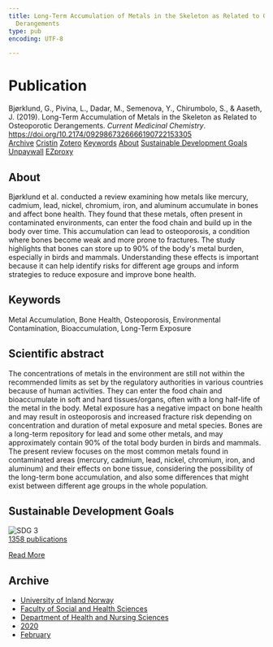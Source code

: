 ```yaml
---
title: Long-Term Accumulation of Metals in the Skeleton as Related to Osteoporotic
  Derangements
type: pub
encoding: UTF-8

---
```

<h1>Publication</h1>
<article id="csl-bib-container-AI7SW66R" class="csl-bib-container">
  <div class="csl-bib-body"> <div class="csl-entry">Bjørklund, G., Pivina, L., Dadar, M., Semenova, Y., Chirumbolo, S., &#38; Aaseth, J. (2019). Long-Term Accumulation of Metals in the Skeleton as Related to Osteoporotic Derangements. <i>Current Medicinal Chemistry</i>. <a href="https://doi.org/10.2174/0929867326666190722153305">https://doi.org/10.2174/0929867326666190722153305</a></div> </div>
  <div class="csl-bib-buttons">
    <a href="#taxonomy-article-AI7SW66R" alt="archive" class="csl-bib-button">Archive</a>
    <a href="https://app.cristin.no/results/show.jsf?id=1790094" alt="Cristin" class="csl-bib-button">Cristin</a>
    <a href="http://zotero.org/groups/5881554/items/AI7SW66R" alt="Zotero" class="csl-bib-button">Zotero</a>
    <a href="#keywords-article-AI7SW66R" alt="keywords" class="csl-bib-button">Keywords</a>
    <a href="#about-article-AI7SW66R" alt="about_pub" class="csl-bib-button">About</a>
    <a href="#sdg-article-AI7SW66R" alt="sdg" class="csl-bib-button">Sustainable Development Goals</a>
    <a href="https://doi.org/10.2174/0929867326666190722153305" alt="Unpaywall" class="csl-bib-button">Unpaywall</a>
    <a href="https://doi.org/10.2174/0929867326666190722153305" alt="EZproxy" class="csl-bib-button">EZproxy</a>
  </div>
  <div id="csl-bib-meta-container-AI7SW66R"></div>
</article>
<div id="csl-bib-meta-AI7SW66R" class="csl-bib-meta">
  <article id="about-article-AI7SW66R" class="about_pub-article">
    <h1>About</h1>
    Bjørklund et al. conducted a review examining how metals like mercury, cadmium, lead, nickel, chromium, iron, and aluminum accumulate in bones and affect bone health. They found that these metals, often present in contaminated environments, can enter the food chain and build up in the body over time. This accumulation can lead to osteoporosis, a condition where bones become weak and more prone to fractures. The study highlights that bones can store up to 90% of the body's metal burden, especially in birds and mammals. Understanding these effects is important because it can help identify risks for different age groups and inform strategies to reduce exposure and improve bone health.
  </article>
  <article id="keywords-article-AI7SW66R" class="keywords-article">
    <h1>Keywords</h1>
    Metal Accumulation, Bone Health, Osteoporosis, Environmental Contamination, Bioaccumulation, Long-Term Exposure
  </article>
  <article id="abstract-article-AI7SW66R" class="abstract-article">
    <h1>Scientific abstract</h1>
    The concentrations of metals in the environment are still not within the recommended limits as set by the regulatory authorities in various countries because of human activities. They can enter the food chain and bioaccumulate in soft and hard tissues/organs, often with a long half-life of the metal in the body. Metal exposure has a negative impact on bone health and may result in osteoporosis and increased fracture risk depending on concentration and duration of metal exposure and metal species. Bones are a long-term repository for lead and some other metals, and may approximately contain 90% of the total body burden in birds and mammals. The present review focuses on the most common metals found in contaminated areas (mercury, cadmium, lead, nickel, chromium, iron, and aluminum) and their effects on bone tissue, considering the possibility of the long-term bone accumulation, and also some differences that might exist between different age groups in the whole population.
  </article>
  <article id="sdg-article-AI7SW66R" class="sdg-article">
    <h1>Sustainable Development Goals</h1>
    <div class="sdg-container"><div id="sdg3" class="sdg">
        <img src="{{< params subfolder >}}images/sdg/sdg03_en.png" class="image" alt="SDG 3">
        <div class="sdg-overlay">
          <a href="{{< params subfolder >}}en/archive/?sdg=3#archive" class="sdg-publication-count"><span>1358</span> publications</a>
          <p><a href="https://sdgs.un.org/goals/goal3" class="sdg-read-more">Read More</a></p>
        </div>
      </div></div>
  </article>
  <article id="taxonomy-article-AI7SW66R" class="taxonomy-article">
    <h1>Archive</h1>
    <ul>
      <li><a href="{{< params subfolder >}}en/archive/?key=3DCRN523">University of Inland Norway</a></li>
      <li><a href="{{< params subfolder >}}en/archive/?key=IDKFS3MX">Faculty of Social and Health Sciences</a></li>
      <li><a href="{{< params subfolder >}}en/archive/?key=GTV4ECMZ">Department of Health and Nursing Sciences</a></li>
      <li><a href="{{< params subfolder >}}en/archive/?key=LNJIKLR2">2020</a></li>
      <li><a href="{{< params subfolder >}}en/archive/?key=N8B9UQSD">February</a></li>
    </ul>
  </article>
</div>
